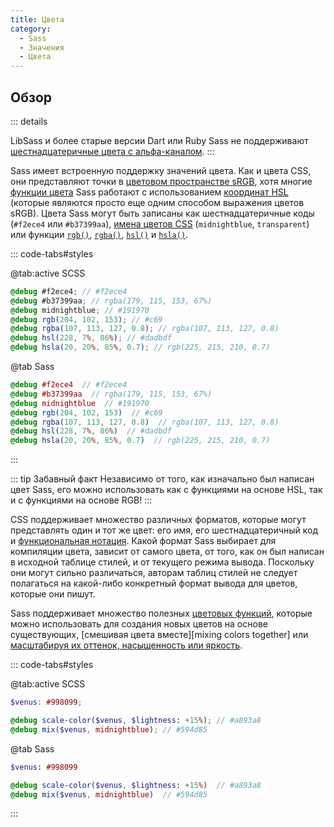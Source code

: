 ```yaml
---
title: Цвета
category:
  - Sass
  - Значения
  - Цвета
---
```


## Обзор

::: details <Status :data="{ feature: 'Level 4 Syntax', dart: '1.14.0', lib: '3.6.0', ruby: '3.6.0' }" />

LibSass и более старые версии Dart или Ruby Sass не поддерживают [шестнадцатеричные цвета с альфа-каналом](https://drafts.csswg.org/css-color/#hex-notation).
:::

Sass имеет встроенную поддержку значений цвета. Как и цвета CSS, они представляют точки в [цветовом пространстве sRGB](https://en.wikipedia.org/wiki/SRGB), хотя многие [функции цвета](../modules/color) Sass работают с использованием [координат HSL](https://en.wikipedia.org/wiki/HSL_and_HSV) (которые являются просто еще одним способом выражения цветов sRGB). Цвета Sass могут быть записаны как шестнадцатеричные коды (`#f2ece4` или `#b37399aa`), [имена цветов CSS](https://developer.mozilla.org/en-US/docs/Web/CSS/color_value#Color_keywords) (`midnightblue`, `transparent`) или функции [`rgb()`](../modules/README.md#rgba), [`rgba()`](../modules/README.md#rgb), [`hsl()`](../modules/README.md#hsl) и [`hsla()`](../modules/README.md#hsla).

::: code-tabs#styles

@tab:active SCSS

```scss
@debug #f2ece4; // #f2ece4
@debug #b37399aa; // rgba(179, 115, 153, 67%)
@debug midnightblue; // #191970
@debug rgb(204, 102, 153); // #c69
@debug rgba(107, 113, 127, 0.8); // rgba(107, 113, 127, 0.8)
@debug hsl(228, 7%, 86%); // #dadbdf
@debug hsla(20, 20%, 85%, 0.7); // rgb(225, 215, 210, 0.7)
```

@tab Sass

```sass
@debug #f2ece4  // #f2ece4
@debug #b37399aa  // rgba(179, 115, 153, 67%)
@debug midnightblue  // #191970
@debug rgb(204, 102, 153)  // #c69
@debug rgba(107, 113, 127, 0.8)  // rgba(107, 113, 127, 0.8)
@debug hsl(228, 7%, 86%)  // #dadbdf
@debug hsla(20, 20%, 85%, 0.7)  // rgb(225, 215, 210, 0.7)
```

:::

::: tip Забавный факт
Независимо от того, как изначально был написан цвет Sass, его можно использовать как с функциями на основе HSL, так и с функциями на основе RGB!
:::

CSS поддерживает множество различных форматов, которые могут представлять один и тот же цвет: его имя, его шестнадцатеричный код и [функциональная нотация](https://developer.mozilla.org/en-US/docs/Web/CSS/color_value). Какой формат Sass выбирает для компиляции цвета, зависит от самого цвета, от того, как он был написан в исходной таблице стилей, и от текущего режима вывода. Поскольку они могут сильно различаться, авторам таблиц стилей не следует полагаться на какой-либо конкретный формат вывода для цветов, которые они пишут.

Sass поддерживает множество полезных [цветовых функций](../modules/color#mix), которые можно использовать для создания новых цветов на основе существующих, [смешивая цвета вместе][mixing colors together] или [масштабируя их оттенок, насыщенность или яркость](../modules/color#scale).

::: code-tabs#styles

@tab:active SCSS

```scss
$venus: #998099;

@debug scale-color($venus, $lightness: +15%); // #a893a8
@debug mix($venus, midnightblue); // #594d85
```

@tab Sass

```sass
$venus: #998099

@debug scale-color($venus, $lightness: +15%)  // #a893a8
@debug mix($venus, midnightblue)  // #594d85
```

:::

<script setup>
import Status from "@components/refs/web/layouts/sass/Status.vue";
</script>
